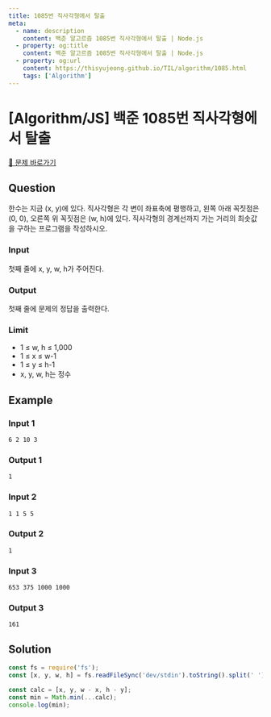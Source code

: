 ```yaml
---
title: 1085번 직사각형에서 탈출
meta:
  - name: description
    content: 백준 알고르즘 1085번 직사각형에서 탈출 | Node.js
  - property: og:title
    content: 백준 알고르즘 1085번 직사각형에서 탈출 | Node.js
  - property: og:url
    content: https://thisyujeong.github.io/TIL/algorithm/1085.html
    tags: ['Algorithm']
---
```


# [Algorithm/JS] 백준 1085번 직사각형에서 탈출

[🔗 문제 바로가기](https://www.acmicpc.net/problem/1085)

## Question

한수는 지금 (x, y)에 있다. 직사각형은 각 변이 좌표축에 평행하고, 왼쪽 아래 꼭짓점은 (0, 0), 오른쪽 위 꼭짓점은 (w, h)에 있다. 직사각형의 경계선까지 가는 거리의 최솟값을 구하는 프로그램을 작성하시오.

### Input

첫째 줄에 x, y, w, h가 주어진다.

### Output

첫째 줄에 문제의 정답을 출력한다.

### Limit

- 1 ≤ w, h ≤ 1,000
- 1 ≤ x ≤ w-1
- 1 ≤ y ≤ h-1
- x, y, w, h는 정수

## Example

### Input 1

```
6 2 10 3
```

### Output 1

```
1
```

### Input 2

```
1 1 5 5
```

### Output 2

```
1
```

### Input 3

```
653 375 1000 1000
```

### Output 3

```
161
```

## Solution

```js
const fs = require('fs');
const [x, y, w, h] = fs.readFileSync('dev/stdin').toString().split(' ').map(Number);

const calc = [x, y, w - x, h - y];
const min = Math.min(...calc);
console.log(min);
```
